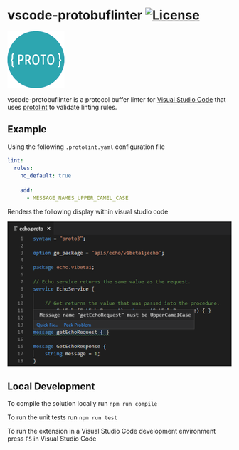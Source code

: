 # vscode-protobuflinter [![License](https://img.shields.io/:license-mit-blue.svg)](https://github.com/jpreese/vscode-protobuflint/blob/master/LICENSE)

![protobuflinter_logo](img/protobuflint_logo128.png)

vscode-protobuflinter is a protocol buffer linter for [Visual Studio Code](https://code.visualstudio.com/) that uses [protolint](https://github.com/yoheimuta/protolint) to validate linting rules.

## Example

Using the following `.protolint.yaml` configuration file

```yaml
lint:
  rules:
    no_default: true

    add:
      - MESSAGE_NAMES_UPPER_CAMEL_CASE
```

Renders the following display within visual studio code

![protobuflintexample](img/protobuflint_screen.png)

## Local Development

To compile the solution locally run `npm run compile`

To run the unit tests run `npm run test`

To run the extension in a Visual Studio Code development environment press `F5` in Visual Studio Code
